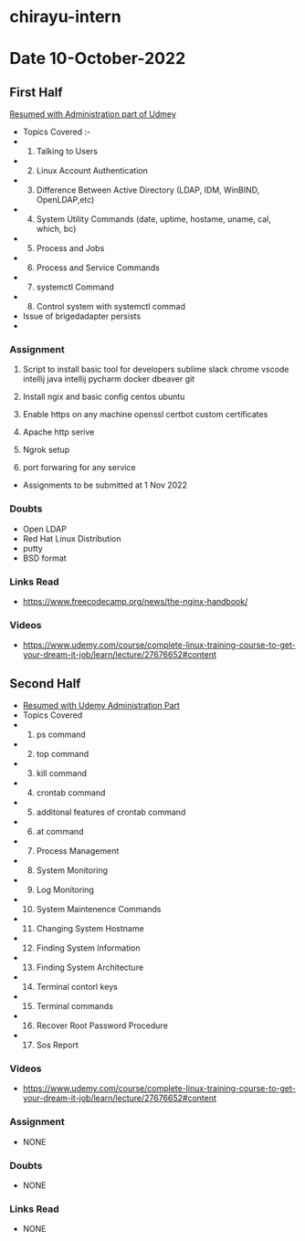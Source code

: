 # chirayu-intern



# Date 10-October-2022

## First Half

 [Resumed with Administration part of Udmey](https://www.udemy.com/course/complete-linux-training-course-to-get-your-dream-it-job/learn/lecture/9165636?start=270#content)
- Topics Covered :-
- 1) Talking to Users 
- 2) Linux Account Authentication 
- 3) Difference Between Active Directory (LDAP, IDM, WinBIND, OpenLDAP,etc)
- 4) System Utility Commands (date, uptime, hostame, uname, cal, which, bc) 
- 5) Process and Jobs 
- 6) Process and Service Commands
- 7) systemctl Command
- 8) Control system with systemctl commad
- Issue of brigedadapter persists 
- 



### Assignment
1. Script to install basic tool for developers
   sublime
   slack
   chrome
   vscode
   intellij java
   intellij pycharm
   docker
   dbeaver
   git
2. Install ngix and basic config
   centos
   ubuntu

3. Enable https on any machine
   openssl
   certbot
   custom certificates

4. Apache http serive

5. Ngrok setup

6. port forwaring for any service
- Assignments to be submitted at 1 Nov 2022

### Doubts

- Open LDAP 
- Red Hat Linux Distribution
- putty 
- BSD format
### Links Read

- https://www.freecodecamp.org/news/the-nginx-handbook/

### Videos
- https://www.udemy.com/course/complete-linux-training-course-to-get-your-dream-it-job/learn/lecture/27676652#content

## Second Half

- [Resumed with Udemy Administration Part]( https://www.udemy.com/course/complete-linux-training-course-to-get-your-dream-it-job/learn/lecture/27676652#content) 
- Topics Covered
- 1) ps command 
- 2) top command 
- 3) kill command 
- 4) crontab command 
- 5) additonal features of crontab command
- 6) at command 
- 7) Process Management 
- 8) System Monitoring 
- 9) Log Monitoring
- 10) System Maintenence Commands
- 11) Changing System Hostname 
- 12) Finding System Information
- 13) Finding System Architecture
- 14) Terminal contorl keys 
- 15) Terminal commands 
- 16) Recover Root Password Procedure
- 17) Sos Report 
### Videos

- https://www.udemy.com/course/complete-linux-training-course-to-get-your-dream-it-job/learn/lecture/27676652#content      

### Assignment

- NONE 

### Doubts

- NONE

### Links Read

- NONE